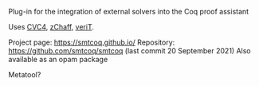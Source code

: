 Plug-in for the integration of external solvers into the Coq proof assistant

Uses [CVC4](Solvers/SMT/CVC4.md), [zChaff](Solvers/SAT/zChaff.md), [veriT](Solvers/SMT/veriT.md).

Project page: https://smtcoq.github.io/
Repository: https://github.com/smtcoq/smtcoq (last commit 20 September 2021)
Also available as an opam package

Metatool?